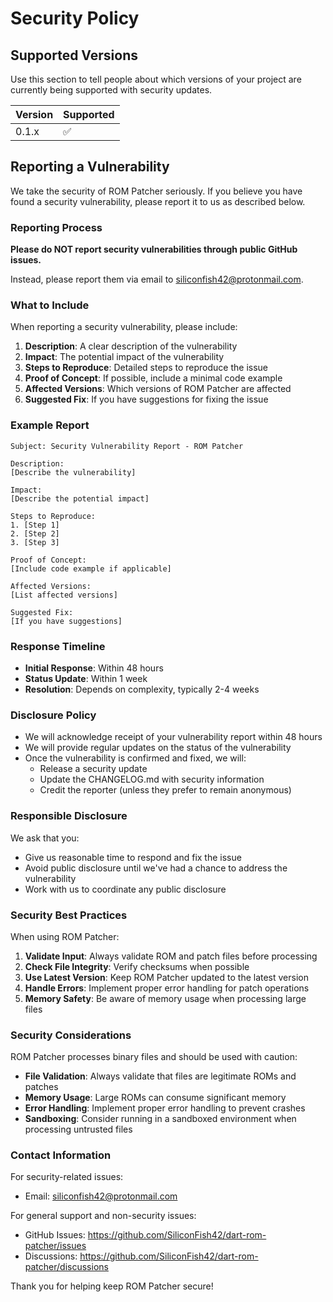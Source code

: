 # Security Policy

## Supported Versions

Use this section to tell people about which versions of your project are currently being supported with security updates.

| Version | Supported          |
| ------- | ------------------ |
| 0.1.x   | :white_check_mark: |

## Reporting a Vulnerability

We take the security of ROM Patcher seriously. If you believe you have found a security vulnerability, please report it to us as described below.

### Reporting Process

**Please do NOT report security vulnerabilities through public GitHub issues.**

Instead, please report them via email to <siliconfish42@protonmail.com>.

### What to Include

When reporting a security vulnerability, please include:

1. **Description**: A clear description of the vulnerability
2. **Impact**: The potential impact of the vulnerability
3. **Steps to Reproduce**: Detailed steps to reproduce the issue
4. **Proof of Concept**: If possible, include a minimal code example
5. **Affected Versions**: Which versions of ROM Patcher are affected
6. **Suggested Fix**: If you have suggestions for fixing the issue

### Example Report

```
Subject: Security Vulnerability Report - ROM Patcher

Description:
[Describe the vulnerability]

Impact:
[Describe the potential impact]

Steps to Reproduce:
1. [Step 1]
2. [Step 2]
3. [Step 3]

Proof of Concept:
[Include code example if applicable]

Affected Versions:
[List affected versions]

Suggested Fix:
[If you have suggestions]
```

### Response Timeline

- **Initial Response**: Within 48 hours
- **Status Update**: Within 1 week
- **Resolution**: Depends on complexity, typically 2-4 weeks

### Disclosure Policy

- We will acknowledge receipt of your vulnerability report within 48 hours
- We will provide regular updates on the status of the vulnerability
- Once the vulnerability is confirmed and fixed, we will:
  - Release a security update
  - Update the CHANGELOG.md with security information
  - Credit the reporter (unless they prefer to remain anonymous)

### Responsible Disclosure

We ask that you:

- Give us reasonable time to respond and fix the issue
- Avoid public disclosure until we've had a chance to address the vulnerability
- Work with us to coordinate any public disclosure

### Security Best Practices

When using ROM Patcher:

1. **Validate Input**: Always validate ROM and patch files before processing
2. **Check File Integrity**: Verify checksums when possible
3. **Use Latest Version**: Keep ROM Patcher updated to the latest version
4. **Handle Errors**: Implement proper error handling for patch operations
5. **Memory Safety**: Be aware of memory usage when processing large files

### Security Considerations

ROM Patcher processes binary files and should be used with caution:

- **File Validation**: Always validate that files are legitimate ROMs and patches
- **Memory Usage**: Large ROMs can consume significant memory
- **Error Handling**: Implement proper error handling to prevent crashes
- **Sandboxing**: Consider running in a sandboxed environment when processing untrusted files

### Contact Information

For security-related issues:

- Email: <siliconfish42@protonmail.com>

For general support and non-security issues:

- GitHub Issues: <https://github.com/SiliconFish42/dart-rom-patcher/issues>
- Discussions: <https://github.com/SiliconFish42/dart-rom-patcher/discussions>

Thank you for helping keep ROM Patcher secure!

